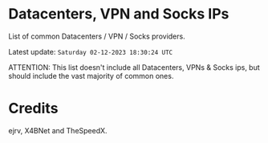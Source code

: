 # Datacenters, VPN and Socks IPs
 
List of common Datacenters / VPN / Socks providers. 

Latest update: `Saturday 02-12-2023 18:30:24 UTC` 

ATTENTION: This list doesn't include all Datacenters, VPNs & Socks ips, 
but should include the vast majority of common ones.

# Credits
ejrv, X4BNet and TheSpeedX.

